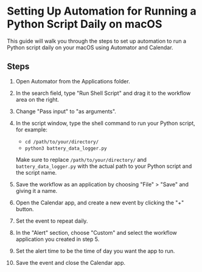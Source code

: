 
# Setting Up Automation for Running a Python Script Daily on macOS

This guide will walk you through the steps to set up automation to run a Python script daily on your macOS using Automator and Calendar.

## Steps
1. Open Automator from the Applications folder.
2. In the search field, type "Run Shell Script" and drag it to the workflow area on the right.
3. Change "Pass input" to "as arguments".
4. In the script window, type the shell command to run your Python script, for example: 
    * ```cd /path/to/your/directory/ ```
    * ```python3 battery_data_logger.py```

    Make sure to replace ```/path/to/your/directory/``` and ```battery_data_logger.py``` with the actual path to your Python script and the script name.

5. Save the workflow as an application by choosing "File" > "Save" and giving it a name.
6. Open the Calendar app, and create a new event by clicking the "+" button.
7. Set the event to repeat daily.
8. In the "Alert" section, choose "Custom" and select the workflow application you created in step 5.
9. Set the alert time to be the time of day you want the app to run.
10. Save the event and close the Calendar app.
